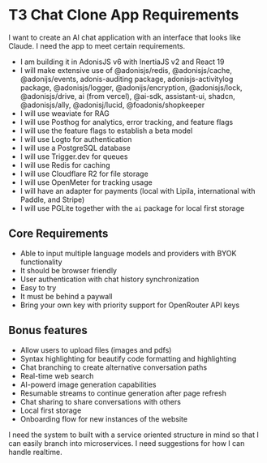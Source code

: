# T3 Chat Clone App Requirements

I want to create an AI chat application with an interface that looks like Claude. I need the app to meet certain requirements.

- I am building it in AdonisJS v6 with InertiaJS v2 and React 19
- I will make extensive use of @adonisjs/redis, @adonisjs/cache, @adonijs/events, adonis-auditing package, adonisjs-activitylog package, @adonisjs/logger, @adonijs/encryption, @adonisjs/lock, @adonisjs/drive, ai (from vercel), @ai-sdk, assistant-ui, shadcn, @adonisjs/ally, @adonisj/lucid, @foadonis/shopkeeper
- I will use weaviate for RAG
- I will use Posthog for analytics, error tracking, and feature flags
- I will use the feature flags to establish a beta model
- I will use Logto for authentication
- I will use a PostgreSQL database
- I will use Trigger.dev for queues
- I will use Redis for caching
- I will use Cloudflare R2 for file storage
- I will use OpenMeter for tracking usage
- I will have an adapter for payments (local with Lipila, international with Paddle, and Stripe)
- I will use PGLite together with the `ai` package for local first storage

## Core Requirements

- Able to input multiple language models and providers with BYOK functionality
- It should be browser friendly
- User authentication with chat history synchronization
- Easy to try
- It must be behind a paywall
- Bring your own key with priority support for OpenRouter API keys

## Bonus features

- Allow users to upload files (images and pdfs)
- Syntax highlighting for beautify code formatting and highlighting
- Chat branching to create alternative conversation paths
- Real-time web search
- AI-powerd image generation capabilities
- Resumable streams to continue generation after page refresh
- Chat sharing to share conversations with others
- Local first storage
- Onboarding flow for new instances of the website

I need the system to built with a service oriented structure in mind so that I can easily branch into microservices. I need suggestions for how I can handle realtime.
